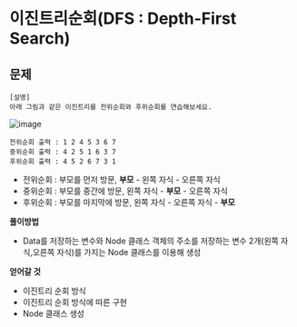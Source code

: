 # 이진트리순회(DFS : Depth-First Search)

## 문제
```
[설명]
아래 그림과 같은 이진트리를 전위순회와 후위순회를 연습해보세요.
```
![image](https://images.velog.io/images/rladpwl0512/post/d132a79c-a950-4f95-9e45-e7d2d9290f20/image.png)
```
전위순회 출력 : 1 2 4 5 3 6 7
중위순회 출력 : 4 2 5 1 6 3 7
후위순회 출력 : 4 5 2 6 7 3 1
```

- 전위순회 : 부모를 먼저 방문, **부모** - 왼쪽 자식 - 오른쪽 자식
- 중위순회 : 부모를 중간에 방문, 왼쪽 자식 - **부모** - 오른쪽 자식
- 후위순회 : 부모를 마지막에 방문, 왼쪽 자식 - 오른쪽 자식 - **부모**

**풀이방법**
- Data를 저장하는 변수와 Node 클래스 객체의 주소를 저장하는 변수 2개(왼쪽 자식,오른쪽 자식)를 가지는 Node 클래스를 이용해 생성

**얻어갈 것**
- 이진트리 순회 방식
- 이진트리 순회 방식에 따른 구현
- Node 클래스 생성